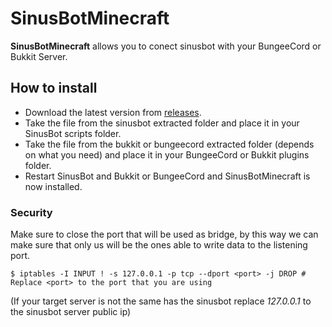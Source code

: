 # SinusBotMinecraft
**SinusBotMinecraft** allows you to conect sinusbot with your BungeeCord or Bukkit Server.

## How to install
- Download the latest version from [releases](https://github.com/Alw3ys/SinusForMinecraft/releases).
- Take the file from the sinusbot extracted folder and place it in your SinusBot scripts folder.
- Take the file from the bukkit or bungeecord extracted folder (depends on what you need) and place it in your BungeeCord or Bukkit plugins folder.
 - Restart SinusBot and Bukkit or BungeeCord  and SinusBotMinecraft is now installed.
### Security
Make sure to close the port that will be used as bridge, by this way we can make sure that only us will be the ones able to write data to the listening port.
```console
$ iptables -I INPUT ! -s 127.0.0.1 -p tcp --dport <port> -j DROP # Replace <port> to the port that you are using
```
(If your target server is not the same has the sinusbot replace *127.0.0.1* to the sinusbot server public ip)
